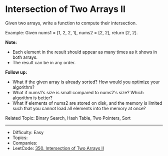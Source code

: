 # Intersection of Two Arrays II

Given two arrays, write a function to compute their intersection.

Example:
Given nums1 = [1, 2, 2, 1], nums2 = [2, 2], return [2, 2].

**Note:**
* Each element in the result should appear as many times as it shows in both arrays.
* The result can be in any order.

**Follow up:**
* What if the given array is already sorted? How would you optimize your algorithm?
* What if nums1's size is small compared to nums2's size? Which algorithm is better?
* What if elements of nums2 are stored on disk, and the memory is limited such that you cannot load all elements into the memory at once?

Related Topic: Binary Search, Hash Table, Two Pointers, Sort

---

* Difficulty: Easy
* Topics: 
* Companies: 
* LeetCode: [350. Intersection of Two Arrays II](https://leetcode.com/problems/intersection-of-two-arrays-ii/description/)
